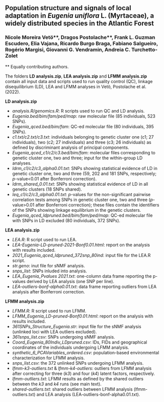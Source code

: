 ## Population structure and signals of local adaptation in *Eugenia uniflora* L. (Myrtaceae), a widely distributed species in the Atlantic Forest
### Nicole Moreira Vetö**, Dragos Postolache**, Frank L. Guzman Escudero, Elia Vajana, Ricardo Burgo Braga, Fabiano Salgueiro, Rogério Margisi, Giovanni G. Vendramin, Andreia C. Turchetto-Zolet

** Equally contributing authors.

The folders **LD analysis.zip**, **LEA analysis.zip** and **LFMM analysis.zip** contain all input data and scripts used to run quality control (QC), linkage disequilibrium (LD), LEA and LFMM analyses in Vetö, Postolache et al. (2022).

**LD analysis.zip**
- *analysis.R/genomics.R*: R scripts used to run QC and LD analysis. 
- *Eugenia.bed/bim/fam/ped/map*: raw molecular file (85 individuals, 523 SNPs).
- *Eugenia_qced.bed/bim/fam*: QC-ed molecular file (80 individuals, 395 SNPs).
- *c1.txt/c2.txt/c3.txt*: individuals belonging to genetic cluster one (c1; 27 individuals), two (c2; 27 individuals) and three (c3; 26 individuals) as defined by discriminant analysis of principal components.
- *Eugenia_qced_c1/c2/c3.bed/bim/fam*: molecular files corresponding to genetic cluster one, two and three; input for the within-group LD analyses.
- *ldrm_c1/c2/c3_alpha0.01.txt*: SNPs showing statistical evidence of LD in genetic cluster one, two and three (59, 202 and 181 SNPs, respectively; *p*-value<0.01 after Bonferroni correction).
- *ldrm_shared_0.01.txt*: SNPs showing statistical evidence of LD in all genetic clusters (18 SNPs shared).
- *leq_c1/c2/c3_alpha0.01.txt*: *p*-values for the non-significant pairwise correlation tests among SNPs in genetic cluster one, two and three (*p*-value>0.01 after Bonferroni correction); these files contain the identifiers of the SNPs showing linkage equilibrium in the genetic clusters.  
- *Eugenia_qced_ldpruned.bed/bim/fam/ped/map*: QC-ed molecular file with SNPs in LD excluded (80 individuals, 372 SNPs). 

**LEA analysis.zip**
- *LEA.R*: R script used to run LEA.
- *LEA-Eugenia-LD-pruned-2021-Bonf0.01.html*: report on the analysis with results included.
- *2021_Eugenia_qced_ldpruned_372snp_80ind*: input file for the LEA.R script.
- *str.geno*: inut file for sNMF analysis.
- *snps_list*: SNPs inluded into analysis.
- *LEA_Eugenia_Pvalues 2021.txt*: one-column data frame reporting the p-values derived by LEA analysis (one SNP per line).
- *LEA-outliers-bonf-alpha0.01.txt*: data frame reporting outliers from LEA analysis after Bonferroni correction.

**LFMM analysis.zip**
- *LFMM.R*: R script used to run LFMM.
- *LFMM_Eugenia_LD-pruned-Bonf0.01.html*: report on the analysis with results included.
- *361SNPs_Structure_Eugenia.str*: input file for the sNMF analysis (unlinked loci with LEA outliers excluded).
- *361snps_list.csv*: SNPs undergoing sNMF analysis.
- *Coord_Eugenia_80Indiv_LDpruned.csv*: IDs, FIDs and geographical coordinates of the individuals undergoing LFMM analysis.
- *synthetic_6_PCAVariables_ordered.csv*: population-based environmental characterization for LFMM analysis.
- *snps_list.csv*: the 372 unlinked SNPs undergoing LFMM analysis.
- *lfmm-k3-outliers.txt* & *lfmm-k4-outliers*: outliers from LFMM analysis after correcting for three (*k3*) and four (*k4*) latent factors, respectively.
- *lfmm-outliers.txt*: LFMM results as defined by the shared outliers between the *k3* and *k4* runs (see main text).
- *shared-outliers.txt*: shared outliers between LFMM analysis (lfmm-outliers.txt) and LEA analysis (LEA-outliers-bonf-alpha0.01.txt).
